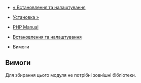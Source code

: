 - [« Встановлення та налаштування](rar.setup.md)
- [Установка »](rar.installation.md)

- [PHP Manual](index.md)
- [Встановлення та налаштування](rar.setup.md)
- Вимоги

## Вимоги

Для збирання цього модуля не потрібні зовнішні бібліотеки.
